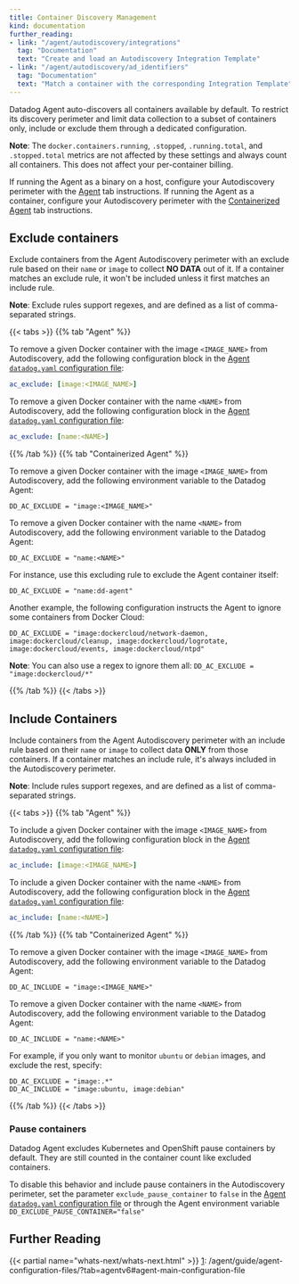 ```yaml
---
title: Container Discovery Management
kind: documentation
further_reading:
- link: "/agent/autodiscovery/integrations"
  tag: "Documentation"
  text: "Create and load an Autodiscovery Integration Template"
- link: "/agent/autodiscovery/ad_identifiers"
  tag: "Documentation"
  text: "Match a container with the corresponding Integration Template"
---
```


Datadog Agent auto-discovers all containers available by default. To restrict its discovery perimeter and limit data collection to a subset of containers only, include or exclude them through a dedicated configuration.

**Note**: The `docker.containers.running`, `.stopped`, `.running.total`, and `.stopped.total` metrics are not affected by these settings and always count all containers. This does not affect your per-container billing.

If running the Agent as a binary on a host, configure your Autodiscovery perimeter with the [Agent](?tab=agent) tab instructions. If running the Agent as a container, configure your Autodiscovery perimeter with the [Containerized Agent](?tab=containerizedagent) tab instructions.

## Exclude containers

Exclude containers from the Agent Autodiscovery perimeter with an exclude rule based on their `name` or `image` to collect **NO DATA** out of it. If a container matches an exclude rule, it won't be included unless it first matches an include rule.

**Note**: Exclude rules support regexes, and are defined as a list of comma-separated strings.

{{< tabs >}}
{{% tab "Agent" %}}

To remove a given Docker container with the image `<IMAGE_NAME>` from Autodiscovery, add the following configuration block in the [Agent `datadog.yaml` configuration file][1]:

```yaml
ac_exclude: [image:<IMAGE_NAME>]
```

To remove a given Docker container with the name `<NAME>` from Autodiscovery, add the following configuration block in the [Agent `datadog.yaml` configuration file][1]:

```yaml
ac_exclude: [name:<NAME>]
```


[1]: /agent/guide/agent-configuration-files/?tab=agentv6#agent-main-configuration-file
{{% /tab %}}
{{% tab "Containerized Agent" %}}

To remove a given Docker container with the image `<IMAGE_NAME>` from Autodiscovery, add the following environment variable to the Datadog Agent:

```shell
DD_AC_EXCLUDE = "image:<IMAGE_NAME>"
```

To remove a given Docker container with the name `<NAME>` from Autodiscovery, add the following environment variable to the Datadog Agent:

```shell
DD_AC_EXCLUDE = "name:<NAME>"
```

For instance, use this excluding rule to exclude the Agent container itself:

```shell
DD_AC_EXCLUDE = "name:dd-agent"
```

Another example, the following configuration instructs the Agent to ignore some containers from Docker Cloud:

```shell
DD_AC_EXCLUDE = "image:dockercloud/network-daemon, image:dockercloud/cleanup, image:dockercloud/logrotate, image:dockercloud/events, image:dockercloud/ntpd"
```

**Note**: You can also use a regex to ignore them all: `DD_AC_EXCLUDE = "image:dockercloud/*"`


{{% /tab %}}
{{< /tabs >}}

## Include Containers

Include containers from the Agent Autodiscovery perimeter with an include rule based on their `name` or `image` to collect data **ONLY** from those containers. If a container matches an include rule, it's always included in the Autodiscovery perimeter.

**Note**: Include rules support regexes, and are defined as a list of comma-separated strings.

{{< tabs >}}
{{% tab "Agent" %}}

To include a given Docker container with the image `<IMAGE_NAME>` from Autodiscovery, add the following configuration block in the [Agent `datadog.yaml` configuration file][1]:

```yaml
ac_include: [image:<IMAGE_NAME>]
```

To include a given Docker container with the name `<NAME>` from Autodiscovery, add the following configuration block in the [Agent `datadog.yaml` configuration file][1]:

```yaml
ac_include: [name:<NAME>]
```


[1]: /agent/guide/agent-configuration-files/?tab=agentv6#agent-main-configuration-file
{{% /tab %}}
{{% tab "Containerized Agent" %}}

To remove a given Docker container with the image `<IMAGE_NAME>` from Autodiscovery, add the following environment variable to the Datadog Agent:

```shell
DD_AC_INCLUDE = "image:<IMAGE_NAME>"
```

To remove a given Docker container with the name `<NAME>` from Autodiscovery, add the following environment variable to the Datadog Agent:

```shell
DD_AC_INCLUDE = "name:<NAME>"
```

For example, if you only want to monitor `ubuntu` or `debian` images, and exclude the rest, specify:

```
DD_AC_EXCLUDE = "image:.*"
DD_AC_INCLUDE = "image:ubuntu, image:debian"
```

{{% /tab %}}
{{< /tabs >}}


### Pause containers

Datadog Agent excludes Kubernetes and OpenShift pause containers by default. They are still counted in the container count like excluded containers.

To disable this behavior and include pause containers in the Autodiscovery perimeter, set the parameter `exclude_pause_container` to `false` in the [Agent `datadog.yaml` configuration file][1] or through the Agent environment variable `DD_EXCLUDE_PAUSE_CONTAINER="false"`

## Further Reading

{{< partial name="whats-next/whats-next.html" >}}
[1]: /agent/guide/agent-configuration-files/?tab=agentv6#agent-main-configuration-file
